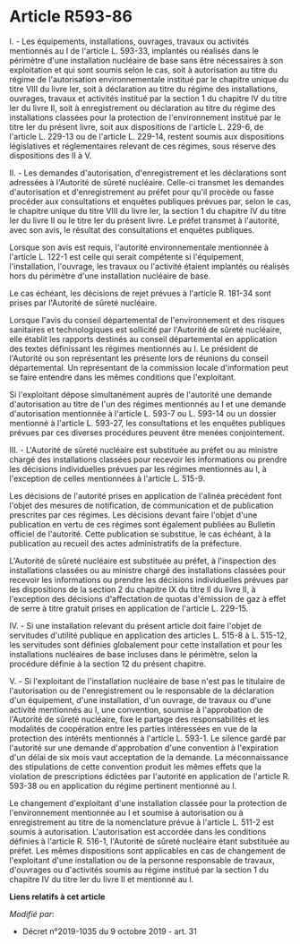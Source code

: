 # Article R593-86

I. - Les équipements, installations, ouvrages, travaux ou activités mentionnés au I de l'article L. 593-33, implantés ou
réalisés dans le périmètre d'une installation nucléaire de base sans être nécessaires à son exploitation et qui sont soumis
selon le cas, soit à autorisation au titre du régime de l'autorisation environnementale institué par le chapitre unique du
titre VIII du livre Ier, soit à déclaration au titre du régime des installations, ouvrages, travaux et activités institué par
la section 1 du chapitre IV du titre Ier du livre II, soit à enregistrement ou déclaration au titre du régime des
installations classées pour la protection de l'environnement institué par le titre Ier du présent livre, soit aux
dispositions de l'article L. 229-6, de l'article L. 229-13 ou de l'article L. 229-14, restent soumis aux dispositions
législatives et réglementaires relevant de ces régimes, sous réserve des dispositions des II à V.

II. - Les demandes d'autorisation, d'enregistrement et les déclarations sont adressées à l'Autorité de sûreté nucléaire.
Celle-ci transmet les demandes d'autorisation et d'enregistrement au préfet pour qu'il procède ou fasse procéder aux
consultations et enquêtes publiques prévues par, selon le cas, le chapitre unique du titre VIII du livre Ier, la section 1 du
chapitre IV du titre Ier du livre II ou le titre Ier du présent livre. Le préfet transmet à l'autorité, avec son avis, le
résultat des consultations et enquêtes publiques.

Lorsque son avis est requis, l'autorité environnementale mentionnée à l'article L. 122-1 est celle qui serait compétente si
l'équipement, l'installation, l'ouvrage, les travaux ou l'activité étaient implantés ou réalisés hors du périmètre d'une
installation nucléaire de base.

Le cas échéant, les décisions de rejet prévues à l'article R. 181-34 sont prises par l'Autorité de sûreté nucléaire.

Lorsque l'avis du conseil départemental de l'environnement et des risques sanitaires et technologiques est sollicité par
l'Autorité de sûreté nucléaire, elle établit les rapports destinés au conseil départemental en application des textes
définissant les régimes mentionnés au I. Le président de l'Autorité ou son représentant les présente lors de réunions du
conseil départemental. Un représentant de la commission locale d'information peut se faire entendre dans les mêmes conditions
que l'exploitant.

Si l'exploitant dépose simultanément auprès de l'autorité une demande d'autorisation au titre de l'un des régimes mentionnés
au I et une demande d'autorisation mentionnée à l'article L. 593-7 ou L. 593-14 ou un dossier mentionné à l'article L.
593-27, les consultations et les enquêtes publiques prévues par ces diverses procédures peuvent être menées conjointement.

III. - L'Autorité de sûreté nucléaire est substituée au préfet ou au ministre chargé des installations classées pour recevoir
les informations ou prendre les décisions individuelles prévues par les régimes mentionnés au I, à l'exception de celles
mentionnées à l'article L. 515-9.

Les décisions de l'autorité prises en application de l'alinéa précédent font l'objet des mesures de notification, de
communication et de publication prescrites par ces régimes. Les décisions devant faire l'objet d'une publication en vertu de
ces régimes sont également publiées au Bulletin officiel de l'autorité. Cette publication se substitue, le cas échéant, à la
publication au recueil des actes administratifs de la préfecture.

L'Autorité de sûreté nucléaire est substituée au préfet, à l'inspection des installations classées ou au ministre chargé des
installations classées pour recevoir les informations ou prendre les décisions individuelles prévues par les dispositions de
la section 2 du chapitre IX du titre II du livre II, à l'exception des décisions d'affectation de quotas d'émission de gaz à
effet de serre à titre gratuit prises en application de l'article L. 229-15.

IV. - Si une installation relevant du présent article doit faire l'objet de servitudes d'utilité publique en application des
articles L. 515-8 à L. 515-12, les servitudes sont définies globalement pour cette installation et pour les installations
nucléaires de base incluses dans le périmètre, selon la procédure définie à la section 12 du présent chapitre.

V. - Si l'exploitant de l'installation nucléaire de base n'est pas le titulaire de l'autorisation ou de l'enregistrement ou
le responsable de la déclaration d'un équipement, d'une installation, d'un ouvrage, de travaux ou d'une activité mentionnés
au I, une convention, soumise à l'approbation de l'Autorité de sûreté nucléaire, fixe le partage des responsabilités et les
modalités de coopération entre les parties intéressées en vue de la protection des intérêts mentionnés à l'article L. 593-1.
Le silence gardé par l'autorité sur une demande d'approbation d'une convention à l'expiration d'un délai de six mois vaut
acceptation de la demande. La méconnaissance des stipulations de cette convention produit les mêmes effets que la violation
de prescriptions édictées par l'autorité en application de l'article R. 593-38 ou en application du régime pertinent
mentionné au I.

Le changement d'exploitant d'une installation classée pour la protection de l'environnement mentionnée au I et soumise à
autorisation ou à enregistrement au titre de la nomenclature prévue à l'article L. 511-2 est soumis à autorisation.
L'autorisation est accordée dans les conditions définies à l'article R. 516-1, l'Autorité de sûreté nucléaire étant
substituée au préfet. Les mêmes dispositions sont applicables en cas de changement de l'exploitant d'une installation ou de
la personne responsable de travaux, d'ouvrages ou d'activités soumis au régime institué par la section 1 du chapitre IV du
titre Ier du livre II et mentionné au I.

**Liens relatifs à cet article**

_Modifié par_:

  - Décret n°2019-1035 du 9 octobre 2019 - art. 31
